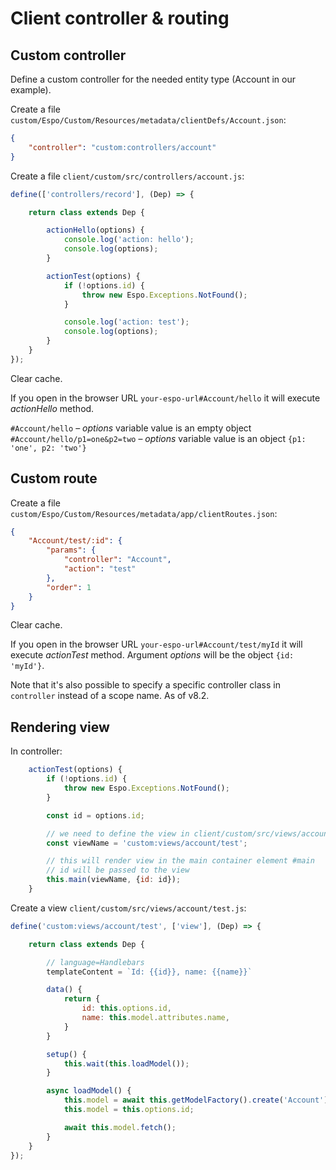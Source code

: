 # Client controller & routing 

## Custom controller

Define a custom controller for the needed entity type (Account in our example).

Create a file `custom/Espo/Custom/Resources/metadata/clientDefs/Account.json`:

```json
{
    "controller": "custom:controllers/account"
}
```

Create a file `client/custom/src/controllers/account.js`:

```js
define(['controllers/record'], (Dep) => {

    return class extends Dep {

        actionHello(options) {
            console.log('action: hello');
            console.log(options);
        }

        actionTest(options) {
            if (!options.id) {
                throw new Espo.Exceptions.NotFound();
            }

            console.log('action: test');
            console.log(options);
        }
    }
});
```

Clear cache.

If you open in the browser URL `your-espo-url#Account/hello` it will execute *actionHello* method.

`#Account/hello` – *options* variable value is an empty object
`#Account/hello/p1=one&p2=two` – *options* variable value is an object `{p1: 'one', p2: 'two'}`

## Custom route

Create a file `custom/Espo/Custom/Resources/metadata/app/clientRoutes.json`:

```json
{
    "Account/test/:id": {
        "params": {
            "controller": "Account",
            "action": "test"
        },
        "order": 1
    }
}
```

Clear cache.

If you open in the browser URL `your-espo-url#Account/test/myId` it will execute *actionTest* method. Argument *options* will be the object `{id: 'myId'}`.

Note that it's also possible to specify a specific controller class in `controller` instead of a scope name. As of v8.2.

## Rendering view

In controller:
```js
    actionTest(options) {
        if (!options.id) {
            throw new Espo.Exceptions.NotFound();
        }

        const id = options.id;

        // we need to define the view in client/custom/src/views/account/test.js
        const viewName = 'custom:views/account/test'; 

        // this will render view in the main container element #main
        // id will be passed to the view
        this.main(viewName, {id: id});
    }
```

Create a view `client/custom/src/views/account/test.js`:

```js
define('custom:views/account/test', ['view'], (Dep) => {

    return class extends Dep {

        // language=Handlebars
        templateContent = `Id: {{id}}, name: {{name}}`

        data() {
            return {
                id: this.options.id,
                name: this.model.attributes.name,
            }
        }

        setup() {
            this.wait(this.loadModel());
        }

        async loadModel() {
            this.model = await this.getModelFactory().create('Account');
            this.model = this.options.id;

            await this.model.fetch();
        }
    }
});
```
